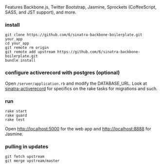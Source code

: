 Features Backbone.js, Twitter Bootstrap, Jasmine, Sprockets (CoffeeScript, SASS, and JST support), and more.

### install

    git clone https://github.com/6/sinatra-backbone-boilerplate.git your_app
    cd your_app
    git remote rm origin
    git remote add upstream https://github.com/6/sinatra-backbone-boilerplate.git
    bundle install

### configure activerecord with postgres (optional)

Open `/server/application.rb` and modify the DATABASE_URL. Look at [sinatra-activerecord](https://github.com/bmizerany/sinatra-activerecord) for specifics on the rake tasks for migrations and such.

### run

    rake start
    rake guard
    rake test

Open [http://localhost:5000](http://localhost:5000) for the web app and [http://localhost:8888](http://localhost:8888) for Jasmine.

### pulling in updates

    git fetch upstream
    git merge upstream/master
